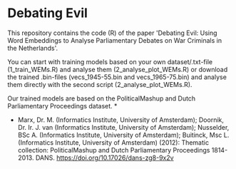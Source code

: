 # Debating Evil
This repository contains the code (R) of the paper 'Debating Evil: Using Word Embeddings to Analyse Parliamentary Debates on War Criminals in the Netherlands'.

You can start with training models based on your own dataset/.txt-file (1_train_WEMs.R) and analyse them (2_analyse_plot_WEMs.R) or download the trained .bin-files (vecs_1945-55.bin and vecs_1965-75.bin) and analyse them directly with the second script (2_analyse_plot_WEMs.R). 

Our trained models are based on the PoliticalMashup and Dutch Parliamentary Proceedings dataset. *



 
 
*  Marx, Dr. M. (Informatics Institute, University of Amsterdam); Doornik, Dr. Ir. J. van (Informatics Institute, University of Amsterdam); Nusselder, BSc A. (Informatics Institute, University of Amsterdam); Buitinck, Msc L. (Informatics Institute, University of Amsterdam) (2012): Thematic collection: PoliticalMashup and Dutch Parliamentary Proceedings 1814-2013. DANS. https://doi.org/10.17026/dans-zg8-9x2v 
